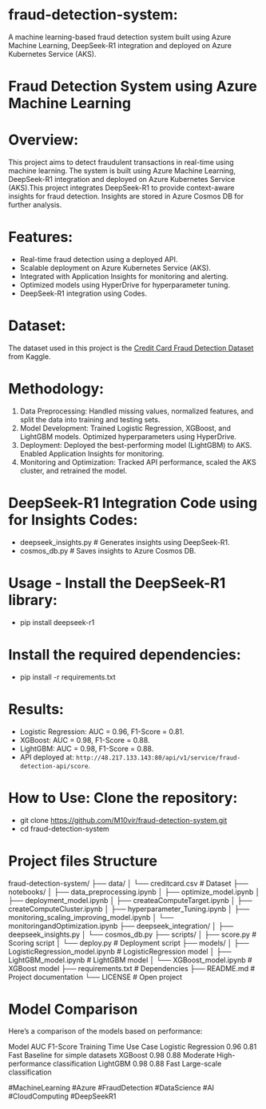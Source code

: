 # fraud-detection-system:
A machine learning-based fraud detection system built using Azure Machine Learning, DeepSeek-R1 integration and deployed on Azure Kubernetes Service (AKS).

# Fraud Detection System using Azure Machine Learning

# Overview:
This project aims to detect fraudulent transactions in real-time using machine learning. The system is built using Azure Machine Learning, DeepSeek-R1 integration and deployed on Azure Kubernetes Service (AKS).This project integrates DeepSeek-R1 to provide context-aware insights for fraud detection. Insights are stored in Azure Cosmos DB for further analysis.

# Features:
-  Real-time fraud detection using a deployed API.
-  Scalable deployment on Azure Kubernetes Service (AKS).
-  Integrated with Application Insights for monitoring and alerting.
-  Optimized models using HyperDrive for hyperparameter tuning.
-  DeepSeek-R1 integration using Codes.

# Dataset:
The dataset used in this project is the [Credit Card Fraud Detection Dataset](https://www.kaggle.com/mlg-ulb/creditcardfraud) from Kaggle.

# Methodology:
1. Data Preprocessing: Handled missing values, normalized features, and split the data into training and testing sets.
2. Model Development: Trained Logistic Regression, XGBoost, and LightGBM models. Optimized hyperparameters using HyperDrive.
3. Deployment: Deployed the best-performing model (LightGBM) to AKS. Enabled Application Insights for monitoring.
4. Monitoring and Optimization: Tracked API performance, scaled the AKS cluster, and retrained the model.

# DeepSeek-R1 Integration Code using for Insights Codes:
-  deepseek_insights.py      # Generates insights using DeepSeek-R1.
-  cosmos_db.py              # Saves insights to Azure Cosmos DB.

# Usage - Install the DeepSeek-R1 library:
-  pip install deepseek-r1

# Install the required dependencies:
-  pip install -r requirements.txt

# Results:
-  Logistic Regression: AUC = 0.96, F1-Score = 0.81.
-  XGBoost: AUC = 0.98, F1-Score = 0.88.
-  LightGBM: AUC = 0.98, F1-Score = 0.88.
-  API deployed at: `http://48.217.133.143:80/api/v1/service/fraud-detection-api/score`.

# How to Use: Clone the repository:
-  git clone https://github.com/M10vir/fraud-detection-system.git
-  cd fraud-detection-system

# Project files Structure

fraud-detection-system/
├── data/
│   └── creditcard.csv          # Dataset
├── notebooks/
│   ├── data_preprocessing.ipynb
│   ├── optimize_model.ipynb
│   ├── deployment_model.ipynb
│   ├── createaComputeTarget.ipynb
│   ├── createComputeCluster.ipynb
│   ├── hyperparameter_Tuning.ipynb
│   ├── monitoring_scaling_improving_model.ipynb
│   └── monitoringandOptimization.ipynb
├── deepseek_integration/
│   ├── deepseek_insights.py
│   └── cosmos_db.py
├── scripts/
│   ├── score.py                            # Scoring script
│   └── deploy.py                           # Deployment script
├── models/
│   ├── LogisticRegression_model.ipynb      # LogisticRegression model
│   ├── LightGBM_model.ipynb                # LightGBM model
│   └── XGBoost_model.ipynb                 # XGBoost model
├── requirements.txt                        # Dependencies
├── README.md                               # Project documentation
└── LICENSE                                 # Open project

# Model Comparison

Here’s a comparison of the models based on performance:

Model	              AUC	  F1-Score	Training Time	Use Case
Logistic Regression	0.96	0.81	    Fast	Baseline for simple datasets
XGBoost	            0.98	0.88	    Moderate	High-performance classification
LightGBM	          0.98	0.88	    Fast	Large-scale classification

#MachineLearning #Azure #FraudDetection #DataScience #AI #CloudComputing #DeepSeekR1
